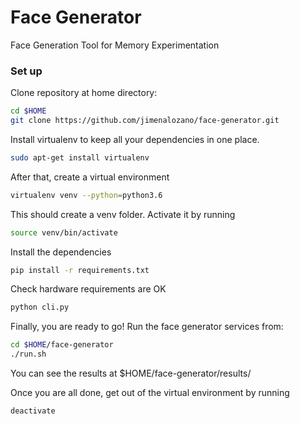 # Face Generator
Face Generation Tool for Memory Experimentation

### Set up

Clone repository at home directory:
```bash
cd $HOME
git clone https://github.com/jimenalozano/face-generator.git
```
 
Install virtualenv to keep all your dependencies in one place.
```bash
sudo apt-get install virtualenv
```

After that, create a virtual environment
```bash
virtualenv venv --python=python3.6
```
This should create a venv folder. Activate it by running
```bash
source venv/bin/activate
```
Install the dependencies
```bash
pip install -r requirements.txt
```
Check hardware requirements are OK
```bash
python cli.py
```
Finally, you are ready to go! Run the face generator services from:
```bash
cd $HOME/face-generator 
./run.sh
```
You can see the results at $HOME/face-generator/results/

Once you are all done, get out of the virtual environment by running
```bash
deactivate
```
